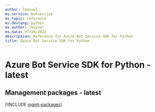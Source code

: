 ```yaml
---
author: lmazuel
ms.service: botservice
ms.topic: reference
ms.devlang: python
ms.author: lmazuel
ms.data: 07/28/2022
description: Reference for Azure Bot Service SDK for Python
title: Azure Bot Service SDK for Python
---
```

# Azure Bot Service SDK for Python - latest

## Management packages - latest
[!INCLUDE [mgmt-packages](bot-service-mgmt-index.md)]